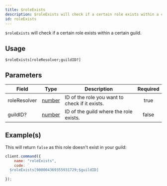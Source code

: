 ```yaml
---
title: $roleExists
description: $roleExists will check if a certain role exists within a certain guild.
id: roleExists
---
```


`$roleExists` will check if a certain role exists within a certain guild.

## Usage

```aoi
$roleExists[roleResolver;guildID?]
```

## Parameters

| Field        | Type                                                                                              | Description                                    | Required |
| ------------ | ------------------------------------------------------------------------------------------------- | ---------------------------------------------- | :------: |
| roleResolver | [number](https://developer.mozilla.org/en-US/docs/Web/JavaScript/Reference/Global_Objects/Number) | ID of the role you want to check if it exists. |   true   |
| guildID?     | [number](https://developer.mozilla.org/en-US/docs/Web/JavaScript/Reference/Global_Objects/Number) | ID of the guild where the role exists.         |  false   |

## Example(s)

This will return `false` as this role doesn't exist in your guild:

```javascript
client.command({
    name: "roleExists",
    code: `
  $roleExists[900004369355931729;$guildID]
  `
});
```
